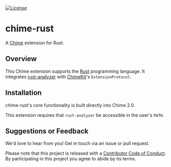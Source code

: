 [![License][license badge]][license]

# chime-rust
A [Chime][chime] extension for Rust.

## Overview

This Chime extension supports the [Rust][rust] programming language. It integrates [rust-analyzer][rust-analyzer] with [ChimeKit][chimekit]'s `ExtensionProtocol`.

## Installation

chime-rust's core functionality is built directly into Chime 2.0.

This extension requires that `rust-analyzer` be accessible in the user's `PATH`.

## Suggestions or Feedback

We'd love to hear from you! Get in touch via an issue or pull request.

Please note that this project is released with a [Contributor Code of Conduct](CODE_OF_CONDUCT.md). By participating in this project you agree to abide by its terms.

[license]: https://opensource.org/licenses/BSD-3-Clause
[license badge]: https://img.shields.io/github/license/ChimeHQ/chime-rust
[chime]: https://www.chimehq.com
[rust]: https://www.rust-lang.org
[rust-analyzer]: https://rust-analyzer.github.io
[chimekit]: https://github.com/ChimeHQ/ChimeKit
